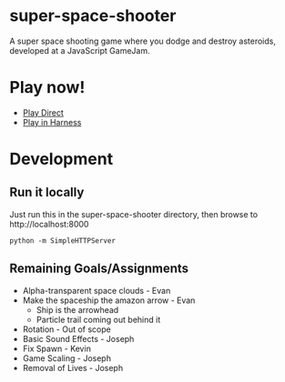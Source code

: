 # super-space-shooter
A super space shooting game where you dodge and destroy asteroids, developed at a JavaScript GameJam.

# Play now!
* [Play Direct](http://a9vsgamedevhack.s3-website-us-west-1.amazonaws.com/super-space-shooter/index.html)
* [Play in Harness](http://a9vsgamedevhack.s3-website-us-west-1.amazonaws.com/)

# Development

## Run it locally
Just run this in the super-space-shooter directory, then browse to http://localhost:8000

    python -m SimpleHTTPServer

## Remaining Goals/Assignments
* Alpha-transparent space clouds - Evan
* Make the spaceship the amazon arrow - Evan
  * Ship is the arrowhead
  * Particle trail coming out behind it
* Rotation - Out of scope
* Basic Sound Effects - Joseph
* Fix Spawn - Kevin
* Game Scaling - Joseph
* Removal of Lives - Joseph

